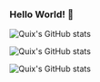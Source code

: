 ### Hello World! 👋

![Quix's GitHub stats](https://github-readme-stats2-tawny-three.vercel.app/api?username=quixthe2nd&show_icons=true&bg_color=000&title_color=22ff00&icon_color=22ff00&text_color=fff&border_radius=30&include_all_commits=true&count_private=true)

![Quix's GitHub stats](https://github-readme-stats2-tawny-three.vercel.app/api/top-langs?username=quixthe2nd&show_icons=true&bg_color=000&title_color=22ff00&icon_color=22ff00&text_color=fff&border_radius=30&include_all_commits=true&count_private=true&langs_count=30&layout=compact)

![Quix's GitHub stats](https://github-readme-stats2-lake.vercel.app/api/wakatime?username=Quix&layout=compact)

<!--
## Some unique projects I've open sourced
[![Hydrafiles](https://github-readme-stats2-lake.vercel.app/api/pin/?username=StarfilesFileSharing&repo=Hydrafiles)](https://github.com/StarfilesFileSharing/Hydrafiles)

A headless storage network with TOR level privacy for hosts, accessible using a vanilla web browser over HTTP.

[![NoClutter](https://github-readme-stats2-lake.vercel.app/api/pin/?username=quixthe2nd&repo=noclutter)](https://github.com/QuixThe2nd/NoClutter)

An article on NoClutter can be found on [iDownloadBlog](https://www.idownloadblog.com/2020/05/23/noclutter/).

[![TorrentTX](https://github-readme-stats2-lake.vercel.app/api/pin/?username=quixthe2nd&repo=torrenttx)](https://github.com/QuixThe2nd/TorrentTX)

TorrentTX: An experimental consensus layer built onto the torrent protocol. Building a blockchain with self-consensus, that require's 0 proof of work/stake/etc.
-->
